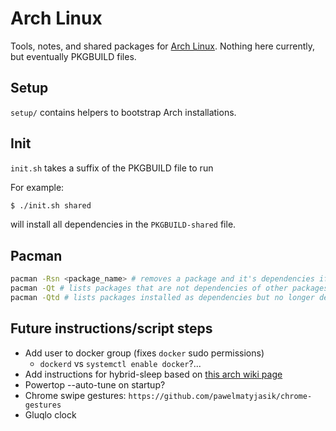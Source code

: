 # Arch Linux

Tools, notes, and shared packages for [Arch Linux](https://www.archlinux.org/).
Nothing here currently, but eventually PKGBUILD files.

## Setup
`setup/` contains helpers to bootstrap Arch installations.

## Init
`init.sh` takes a suffix of the PKGBUILD file to run

For example:
```sh
$ ./init.sh shared
```
will install all dependencies in the `PKGBUILD-shared` file.

## Pacman
```sh
pacman -Rsn <package_name> # removes a package and it's dependencies if now unneeded
pacman -Qt # lists packages that are not dependencies of other packages
pacman -Qtd # lists packages installed as dependencies but no longer depended on
```

## Future instructions/script steps
* Add user to docker group (fixes `docker` sudo permissions)
  * `dockerd` vs `systemctl enable docker`?...
* Add instructions for hybrid-sleep based on [this arch wiki page](https://wiki.archlinux.org/index.php/Power_management#Power_management_with_systemd)
* Powertop --auto-tune on startup?
* Chrome swipe gestures: `https://github.com/pawelmatyjasik/chrome-gestures`
* Gluqlo clock
